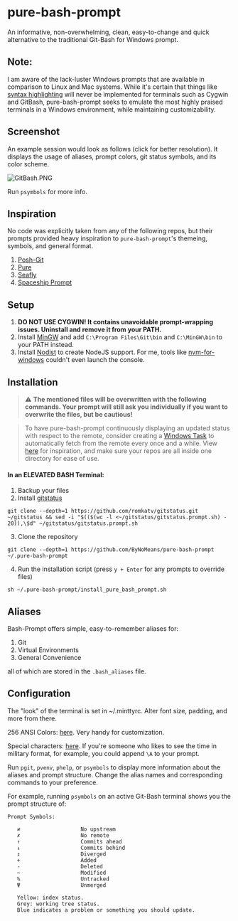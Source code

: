 # pure-bash-prompt

An informative, non-overwhelming, clean, easy-to-change and quick alternative to the traditional Git-Bash for Windows prompt.

## Note:

I am aware of the lack-luster Windows prompts that are available in comparison to Linux and Mac systems. While it's certain that things like [syntax highlighting](https://github.com/zsh-users/zsh-syntax-highlighting) will never be implemented for terminals such as Cygwin and GitBash, pure-bash-prompt seeks to emulate the most highly praised terminals in a Windows environment, while maintaining customizability.

## Screenshot

An example session would look as follows (click for better resolution). It displays the usage of aliases, prompt colors, git status symbols, and its color scheme.

![GitBash.PNG](https://github.com/ByNoMeans/pure-bash-prompt/blob/master/GitBash.PNG)

Run `psymbols` for more info.
   
## Inspiration

No code was explicitly taken from any of the following repos, but their prompts provided heavy inspiration to `pure-bash-prompt`'s themeing, symbols, and general format.

1. [Posh-Git](https://github.com/dahlbyk/posh-git/)
2. [Pure](https://github.com/sindresorhus/pure)
3. [Seafly](https://github.com/bluz71/bash-seafly-prompt/)
4. [Spaceship Prompt](https://github.com/denysdovhan/spaceship-prompt)

## Setup

1. **DO NOT USE CYGWIN! It contains unavoidable prompt-wrapping issues. Uninstall and remove it from your PATH.** 
2. Install [MinGW](https://sourceforge.net/projects/mingw/) and add `C:\Program Files\Git\bin` and `C:\MinGW\bin` to your PATH instead.
3. Install [Nodist](https://github.com/nullivex/nodist) to create NodeJS support. For me, tools like [nvm-for-windows](https://github.com/coreybutler/nvm-windows) couldn't even launch the console. 

## Installation

> :warning: **The mentioned files will be overwritten with the following commands. Your prompt will still ask you individually if you want to overwrite the files, but be cautious!**

> To have pure-bash-prompt continuously displaying an updated status with respect to the remote, consider creating a [Windows Task](https://en.wikipedia.org/wiki/Windows_Task_Scheduler) to automatically fetch from the remote every once and a while. View [here](https://bitbucket.org/blog/automate-git-commands-across-repos-using-batch-scripts-and-windows-scheduler) for inspiration, and make sure your repos are all inside one directory for ease of use.

#### In an ELEVATED BASH Terminal:

1. Backup your files
2. Install [gitstatus](https://github.com/romkatv/gitstatus)
```
git clone --depth=1 https://github.com/romkatv/gitstatus.git ~/gitstatus && sed -i "$(($(wc -l <~/gitstatus/gitstatus.prompt.sh) - 20)),\$d" ~/gitstatus/gitstatus.prompt.sh
```
3. Clone the repository
```
git clone --depth=1 https://github.com/ByNoMeans/pure-bash-prompt ~/.pure-bash-prompt
```
4. Run the installation script (press `y + Enter` for any prompts to override files)
```
sh ~/.pure-bash-prompt/install_pure_bash_prompt.sh
```

## Aliases

Bash-Prompt offers simple, easy-to-remember aliases for:

1. Git
2. Virtual Environments
3. General Convenience

all of which are stored in the `.bash_aliases` file.

## Configuration

The "look" of the terminal is set in ~/.minttyrc. Alter font size, padding, and more from there.

256 ANSI Colors: [here](https://unix.stackexchange.com/questions/124407/what-color-codes-can-i-use-in-my-ps1-prompt). Very handy for customization.

Special characters: [here](https://www.cyberciti.biz/tips/howto-linux-unix-bash-shell-setup-prompt.html). If you're someone who likes to see the time in military format, for example, you could append `\A` to your prompt.

Run `pgit`, `pvenv`, `phelp`, or `psymbols` to display more information about the aliases and prompt structure. Change the alias names and corresponding commands to your preference.

For example, running `psymbols` on an active Git-Bash terminal shows you the prompt structure of:
```
Prompt Symbols:

   ≠                   No upstream
   ✗                   No remote
   ↑                   Commits ahead
   ↓                   Commits behind
   ↕                   Diverged
   +                   Added
   -                   Deleted
   ~                   Modified
   %                   Untracked
   Ψ                   Unmerged

   Yellow: index status.
   Grey: working tree status.
   Blue indicates a problem or something you should update.
```
